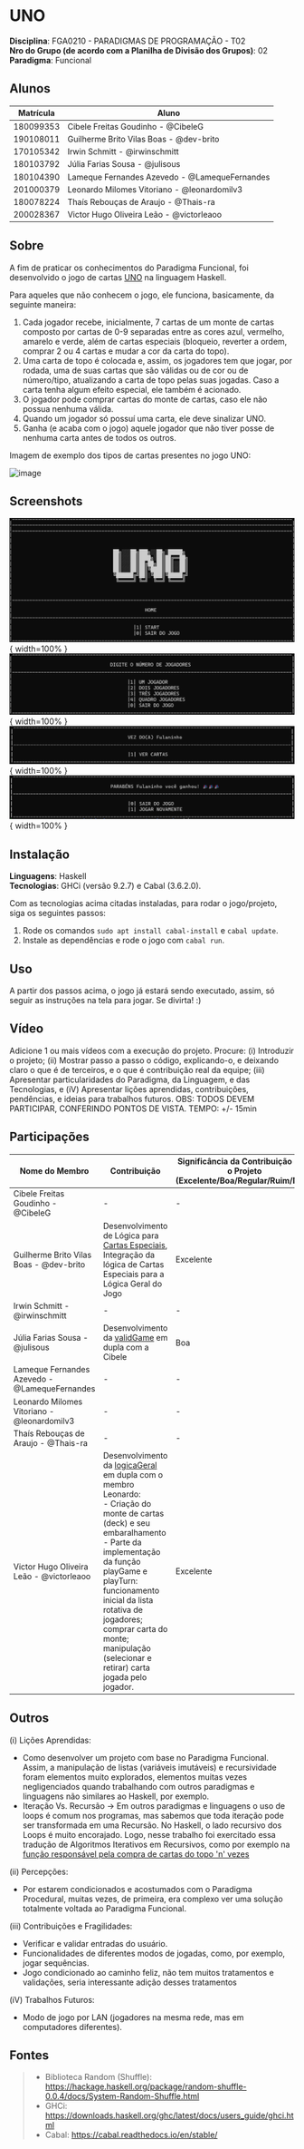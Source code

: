 # UNO

**Disciplina**: FGA0210 - PARADIGMAS DE PROGRAMAÇÃO - T02 <br>
**Nro do Grupo (de acordo com a Planilha de Divisão dos Grupos)**: 02<br>
**Paradigma**: Funcional<br>

## Alunos
|Matrícula | Aluno |
| -- | -- |
| 180099353  |  Cibele Freitas Goudinho - @CibeleG |
| 190108011  |  Guilherme Brito Vilas Boas - @dev-brito |
| 170105342  |  Irwin Schmitt - @irwinschmitt |
| 180103792  |  Júlia Farias Sousa - @julisous |
| 180104390  |  Lameque Fernandes Azevedo - @LamequeFernandes |
| 201000379  |  Leonardo Milomes Vitoriano - @leonardomilv3 |
| 180078224  |  Thaís Rebouças de Araujo - @Thais-ra |
| 200028367  |  Victor Hugo Oliveira Leão - @victorleaoo |

## Sobre
A fim de praticar os conhecimentos do Paradigma Funcional, foi desenvolvido o jogo de cartas [UNO](https://www.letsplayuno.com/) na linguagem Haskell.

Para aqueles que não conhecem o jogo, ele funciona, basicamente, da seguinte maneira:

1. Cada jogador recebe, inicialmente, 7 cartas de um monte de cartas composto por cartas de 0-9 separadas entre as cores azul, vermelho, amarelo e verde, além de cartas especiais (bloqueio, reverter a ordem, comprar 2 ou 4 cartas e mudar a cor da carta do topo).
2. Uma carta de topo é colocada e, assim, os jogadores tem que jogar, por rodada, uma de suas cartas que são válidas ou de cor ou de número/tipo, atualizando a carta de topo pelas suas jogadas. Caso a carta tenha algum efeito especial, ele também é acionado.
3. O jogador pode comprar cartas do monte de cartas, caso ele não possua nenhuma válida.
4. Quando um jogador só possuí uma carta, ele deve sinalizar UNO.
5. Ganha (e acaba com o jogo) aquele jogador que não tiver posse de nenhuma carta antes de todos os outros.

Imagem de exemplo dos tipos de cartas presentes no jogo UNO:

![image](https://user-images.githubusercontent.com/33530818/236084070-e0f4efdc-a464-4a30-aeba-e958347fa7c8.png)

## Screenshots

![Home](./assets/uno_home.png){ width=100% }
![Home](./assets/num_jogadores.png){ width=100% }
![Home](./assets/vez_jogador.png){ width=100% }
![Home](./assets/wins.png){ width=100% }

## Instalação
**Linguagens**: Haskell<br>
**Tecnologias**: GHCi (versão 9.2.7) e Cabal (3.6.2.0).<br>

Com as tecnologias acima citadas instaladas, para rodar o jogo/projeto, siga os seguintes passos:

1. Rode os comandos ```sudo apt install cabal-install``` e ```cabal update```.
2. Instale as dependências e rode o jogo com  ```cabal run```.

## Uso
A partir dos passos acima, o jogo já estará sendo executado, assim, só seguir as instruções na tela para jogar. Se divirta! :)

## Vídeo
Adicione 1 ou mais vídeos com a execução do projeto.
Procure:
(i) Introduzir o projeto;
(ii) Mostrar passo a passo o código, explicando-o, e deixando claro o que é de terceiros, e o que é contribuição real da equipe;
(iii) Apresentar particularidades do Paradigma, da Linguagem, e das Tecnologias, e
(iV) Apresentar lições aprendidas, contribuições, pendências, e ideias para trabalhos futuros.
OBS: TODOS DEVEM PARTICIPAR, CONFERINDO PONTOS DE VISTA.
TEMPO: +/- 15min

## Participações

|Nome do Membro | Contribuição | Significância da Contribuição para o Projeto (Excelente/Boa/Regular/Ruim/Nula) |
| -- | -- | -- |
| Cibele Freitas Goudinho - @CibeleG | - | - |
| Guilherme Brito Vilas Boas - @dev-brito | Desenvolvimento de Lógica para [Cartas Especiais](https://github.com/UnBParadigmas2023-1-Turma02/2023.1_G1_Funcional_UNO/blob/main/app/SpecialCards.hs), Integração da lógica de Cartas Especiais para a Lógica Geral do Jogo | Excelente |
| Irwin Schmitt - @irwinschmitt | - | - |
| Júlia Farias Sousa - @julisous | Desenvolvimento da [validGame](https://github.com/UnBParadigmas2023-1-Turma02/2023.1_G1_Funcional_UNO/tree/validGame) em dupla com a Cibele| Boa |
| Lameque Fernandes Azevedo - @LamequeFernandes | - | - |
| Leonardo Milomes Vitoriano - @leonardomilv3 | - | - |
| Thaís Rebouças de Araujo - @Thais-ra | - | - |
| Victor Hugo Oliveira Leão - @victorleaoo | Desenvolvimento da [logicaGeral](https://github.com/UnBParadigmas2023-1-Turma02/2023.1_G1_Funcional_UNO/tree/logicaGeral) em dupla com o membro Leonardo:<br>- Criação do monte de cartas (deck) e seu embaralhamento<br>- Parte da implementação da função playGame e playTurn: funcionamento inicial da lista rotativa de jogadores; comprar carta do monte; manipulação (selecionar e retirar) carta jogada pelo jogador. | Excelente |

## Outros

(i) Lições Aprendidas:
* Como desenvolver um projeto com base no Paradigma Funcional. Assim, a manipulação de listas (variáveis imutáveis) e recursividade foram elementos muito explorados, elementos muitas vezes negligenciados quando trabalhando com outros paradigmas e linguagens não similares ao Haskell, por exemplo.
* Iteração Vs. Recursão -> Em outros paradigmas e linguagens o uso de loops é comum nos programas, mas sabemos que toda iteração pode ser transformada em uma Recursão. No Haskell, o lado recursivo dos Loops é muito encorajado. Logo, nesse trabalho foi exercitado essa tradução de Algoritmos Iterativos em Recursivos, como por exemplo na [função responsável pela compra de cartas do topo 'n' vezes](https://github.com/UnBParadigmas2023-1-Turma02/2023.1_G1_Funcional_UNO/blob/main/app/SpecialCards.hs#L34)

(ii) Percepções:
* Por estarem condicionados e acostumados com o Paradigma Procedural, muitas vezes, de primeira, era complexo ver uma solução totalmente voltada ao Paradigma Funcional.

(iii) Contribuições e Fragilidades:
* Verificar e validar entradas do usuário.
* Funcionalidades de diferentes modos de jogadas, como, por exemplo, jogar sequências.
* Jogo condicionado ao caminho feliz, não tem muitos tratamentos e validações, seria interessante adição desses tratamentos

(iV) Trabalhos Futuros:
* Modo de jogo por LAN (jogadores na mesma rede, mas em computadores diferentes).

## Fontes
> - Biblioteca Random (Shuffle): https://hackage.haskell.org/package/random-shuffle-0.0.4/docs/System-Random-Shuffle.html
> - GHCi: https://downloads.haskell.org/ghc/latest/docs/users_guide/ghci.html
> - Cabal: https://cabal.readthedocs.io/en/stable/
